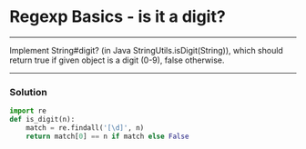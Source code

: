 # Regexp Basics - is it a digit?

---

Implement String#digit? (in Java StringUtils.isDigit(String)), which should return true if given object is a digit (0-9), false otherwise.

---

### Solution

```py
import re
def is_digit(n):
    match = re.findall('[\d]', n)
    return match[0] == n if match else False
```
